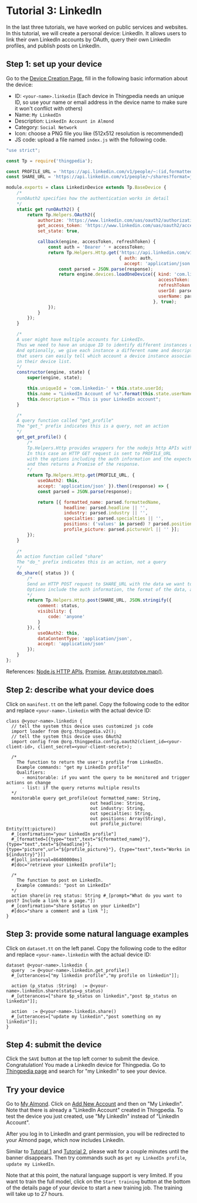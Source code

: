 # Tutorial 3: LinkedIn

In the last three tutorials, we have worked on public services and websites.
In this tutorial, we will create a personal device: LinkedIn.
It allows users to link their own LinkedIn accounts by OAuth, query their own LinkedIn
profiles, and publish posts on LinkedIn.

## Step 1: set up your device
Go to the [Device Creation Page](/thingpedia/upload/create), fill in the following basic information 
about the device:

- ID: `<your-name>.linkedin` (Each device in Thingpedia needs an unique ID, so use your name or email address 
in the device name to make sure it won't conflict with others)
- Name: `My LinkedIn`
- Description: `LinkedIn Account in Almond`
- Category: `Social Network`
- Icon: choose a PNG file you like (512x512 resolution is recommended)
- JS code: upload a file named `index.js` with the following code.
```javascript
"use strict";

const Tp = require('thingpedia');

const PROFILE_URL = 'https://api.linkedin.com/v1/people/~:(id,formatted-name,headline,industry,specialties,positions,picture-url)?format=json';
const SHARE_URL = 'https://api.linkedin.com/v1/people/~/shares?format=json';

module.exports = class LinkedinDevice extends Tp.BaseDevice {
    /*
    runOAuth2 specifies how the authentication works in detail 
    */
    static get runOAuth2() {
        return Tp.Helpers.OAuth2({
            authorize: 'https://www.linkedin.com/uas/oauth2/authorization',
            get_access_token: 'https://www.linkedin.com/uas/oauth2/accessToken',
            set_state: true,

            callback(engine, accessToken, refreshToken) {
                const auth = 'Bearer ' + accessToken;
                return Tp.Helpers.Http.get('https://api.linkedin.com/v1/people/~:(id,formatted-name)?format=json',
                                           { auth: auth,
                                             accept: 'application/json' }).then((response) => {
                    const parsed = JSON.parse(response);
                    return engine.devices.loadOneDevice({ kind: 'com.linkedin',
                                                          accessToken: accessToken,
                                                          refreshToken: refreshToken,
                                                          userId: parsed.id,
                                                          userName: parsed.formattedName
                                                        }, true);
                });
            }
        });
    }

    /* 
    A user might have multiple accounts for LinkedIn.
    Thus we need to have an unique ID to identify different instances of the class.
    And optionally, we give each instance a different name and description, so
    that users can easily tell which account a device instance associates with 
    in their device list. 
    */
    constructor(engine, state) {
        super(engine, state);

        this.uniqueId = 'com.linkedin-' + this.state.userId;
        this.name = "LinkedIn Account of %s".format(this.state.userName);
        this.description = "This is your LinkedIn account";
    }

    /*
    A query function called "get_profile"
    The "get_" prefix indicates this is a query, not an action
    */
    get_get_profile() {
        /* 
        Tp.Helpers.Http provides wrappers for the nodejs http APIs with a Promise interface.
        In this case an HTTP GET request is sent to PROFILE_URL
        with the options including the auth information and the expected output type,
        and then returns a Promise of the response.
        */
        return Tp.Helpers.Http.get(PROFILE_URL, {
            useOAuth2: this,
            accept: 'application/json' }).then((response) => {
            const parsed = JSON.parse(response);

            return [{ formatted_name: parsed.formattedName,
                      headline: parsed.headline || '',
                      industry: parsed.industry || '',
                      specialties: parsed.specialties || '',
                      positions: ('values' in parsed) ? parsed.positions.values.map((p) => p.summary) : [],
                      profile_picture: parsed.pictureUrl || '' }];
        });
    }
    
    /*
    An action function called "share"
    The "do_" prefix indicates this is an action, not a query
    */
    do_share({ status }) {
        /* 
        Send an HTTP POST request to SHARE_URL with the data we want to post.
        Options include the auth information, the format of the data, and the expected output type 
        */
        return Tp.Helpers.Http.post(SHARE_URL, JSON.stringify({
            comment: status,
            visibility: {
                code: 'anyone'
            }
        }), {
            useOAuth2: this,
            dataContentType: 'application/json',
            accept: 'application/json'
        });
    }
};
```
References: 
[Node.js HTTP APIs](https://nodejs.org/api/http.html), 
[Promise](https://developer.mozilla.org/en-US/docs/Web/JavaScript/Reference/Global_Objects/Promise),
[Array.prototype.map()](https://developer.mozilla.org/en-US/docs/Web/JavaScript/Reference/Global_Objects/Array/map).

## Step 2: describe what your device does
Click on `manifest.tt` on the left panel. 
Copy the following code to the editor and replace `<your-name>.linkedin` with the 
actual device ID:
```tt
class @<your-name>.linkedin {
  // tell the system this device uses customized js code
  import loader from @org.thingpedia.v2();
  // tell the system this device uses OAuth2
  import config from @org.thingpedia.config.oauth2(client_id=<your-client-id>, client_secret=<your-client-secret>);

  /* 
    The function to return the user's profile from LinkedIn.
    Example commands: "get my LinkedIn profile"
    Qualifiers: 
      - monitorable: if you want the query to be monitored and trigger actions on change
      - list: if the query returns multiple results  
  */
  monitorable query get_profile(out formatted_name: String,
                                out headline: String,
                                out industry: String,
                                out specialties: String,
                                out positions: Array(String),
                                out profile_picture: Entity(tt:picture))
  #_[confirmation="your LinkedIn profile"]
  #_[formatted=[{type="text",text="${formatted_name}"}, {type="text",text="${headline}"}, {type="picture",url="${profile_picture}"}, {type="text",text="Works in ${industry}"}]]
  #[poll_interval=86400000ms]
  #[doc="retrieve your LinkedIn profile"];

  /* 
    The function to post on LinkedIn.
    Example commands: "post on LinkedIn"
  */
  action share(in req status: String #_[prompt="What do you want to post? Include a link to a page."])
  #_[confirmation="share $status on your LinkedIn"]
  #[doc="share a comment and a link "];
}
```

## Step 3: provide some natural language examples
Click on `dataset.tt` on the left panel. 
Copy the following code to the editor and replace `<your-name>.linkedin` with the 
actual device ID:
```tt
dataset @<your-name>.linkedin {
  query  := @<your-name>.linkedin.get_profile()
  #_[utterances=["my linkedin profile","my profile on linkedin"]];

  action (p_status :String)  := @<your-name>.linkedin.share(status=p_status)
  #_[utterances=["share $p_status on linkedin","post $p_status on linkedin"]];

  action  := @<your-name>.linkedin.share()
  #_[utterances=["update my linkedin","post something on my linkedin"]];
}
```

## Step 4: submit the device
Click the `SAVE` button at the top left corner to submit the device. 
Congratulation! You made a LinkedIn device for Thingpedia. 
Go to [Thingpedia page](/thingpedia) and search for "my LinkedIn" to see your device.

## Try your device
Go to [My Almond](/me). 
Click on [Add New Account](/me/devices/create?class=online)
and then on "My LinkedIn". Note that there is already a "LinkedIn Account" created 
in Thingpedia. To test the device you just created, use "My LinkedIn" instead of "LinkedIn Account". 

After you log in to LinkedIn and grant permission, you will be redirected to your
Almond page, which now includes LinkedIn.

Similar to [Tutorial 1](/doc/thingpedia-tutorial-nyt.md) and [Tutorial 2](/doc/thingpedia-tutorial-cat.md),
please wait for a couple minutes until the banner disappears.
Then try commands such as `get my LinkedIn profile`, `update my LinkedIn`. 

Note that at this point, the natural language support is very limited. 
If you want to train the full model, click on the `Start training` button at the bottom 
of the details page of your device to start a new training job. The training will take up to 27 hours.   

